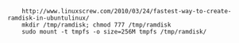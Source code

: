 		http://www.linuxscrew.com/2010/03/24/fastest-way-to-create-ramdisk-in-ubuntulinux/
		mkdir /tmp/ramdisk; chmod 777 /tmp/ramdisk
		sudo mount -t tmpfs -o size=256M tmpfs /tmp/ramdisk/
